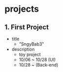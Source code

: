 # projects

## 1. First Project
- title
  - "SngyBab3"
- description
  - toy project
  - 10/06 ~ 10/28 (UI)
  - 10/28 ~ (Back-end)
